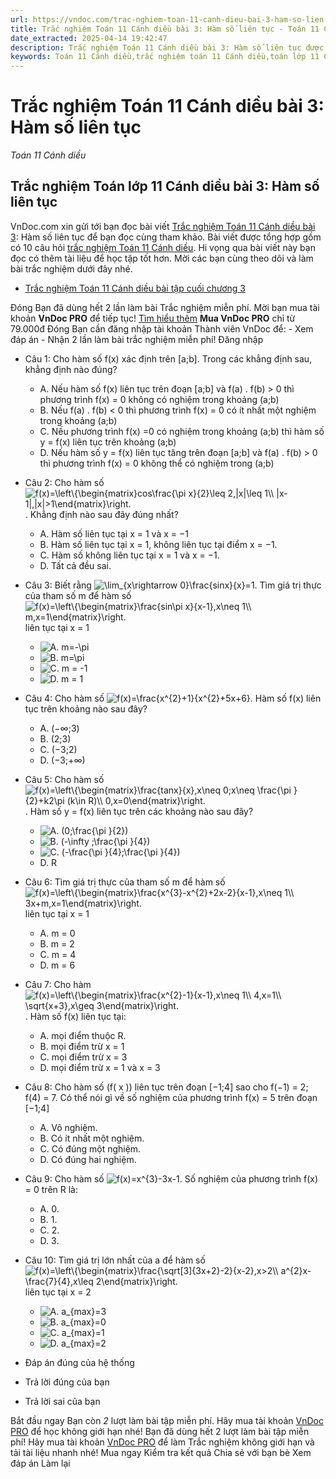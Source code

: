 ```yaml
---
url: https://vndoc.com/trac-nghiem-toan-11-canh-dieu-bai-3-ham-so-lien-tuc-301834
title: Trắc nghiệm Toán 11 Cánh diều bài 3: Hàm số liên tục - Toán 11 Cánh diều - VnDoc.com
date_extracted: 2025-04-14 19:42:47
description: Trắc nghiệm Toán 11 Cánh diều bài 3: Hàm số liên tục được VnDoc.com sưu tầm và xin gửi tới bạn đọc cùng tham khảo nhé.
keywords: Toán 11 Cánh diều,trắc nghiệm toán 11 Cánh diều,toán lớp 11 Cánh diều,trắc nghiệm toán lớp 11 Cánh diều,trắc nghiệm toán 11,toán 11,trắc nghiệm toán 11 Cánh diều bài 3,Trắc nghiệm Toán 11 Cánh diều bài 3 Hàm số liên tục,bài 3 Hàm số liên tục,Hàm số liên tục,Toán 11 Cánh diều bài 3
---
```


# Trắc nghiệm Toán 11 Cánh diều bài 3: Hàm số liên tục
 _Toán 11 Cánh diều_
## Trắc nghiệm Toán lớp 11 Cánh diều bài 3: Hàm số liên tục
VnDoc.com xin gửi tới bạn đọc bài viết [Trắc nghiệm Toán 11 Cánh diều bài 3](<https://vndoc.com/trac-nghiem-toan-11-canh-dieu-bai-3-ham-so-lien-tuc-301834>): Hàm số liên tục để bạn đọc cùng tham khảo. Bài viết được tổng hợp gồm có 10 câu hỏi [trắc nghiệm Toán 11 Cánh diều](<https://vndoc.com/trac-nghiem-toan-11-canh-dieu>). Hi vọng qua bài viết này bạn đọc có thêm tài liệu để học tập tốt hơn. Mời các bạn cùng theo dõi và làm bài trắc nghiệm dưới đây nhé.
  * [Trắc nghiệm Toán 11 Cánh diều bài tập cuối chương 3](<https://vndoc.com/trac-nghiem-toan-11-canh-dieu-bai-tap-cuoi-chuong-3-301838>)

Đóng
Bạn đã dùng hết 2 lần làm bài Trắc nghiệm miễn phí. Mời bạn mua tài khoản **VnDoc PRO** để tiếp tục\! [Tìm hiểu thêm](</pro>)
**Mua VnDoc PRO** chỉ từ 79.000đ
Đóng
Bạn cần đăng nhập tài khoản Thành viên VnDoc để:
\- Xem đáp án
\- Nhận 2 lần làm bài trắc nghiệm miễn phí\!
Đăng nhập 
  * Câu 1:
Cho hàm số f\(x\) xác định trên \[a;b\]. Trong các khẳng định sau, khẳng định nào đúng?
    * A. Nếu hàm số f\(x\) liên tục trên đoạn \[a;b\] và f\(a\) . f\(b\) > 0 thì phương trình f\(x\) = 0 không có nghiệm trong khoảng \(a;b\)
    * B. Nếu f\(a\) . f\(b\) < 0 thì phương trình f\(x\) = 0 có ít nhất một nghiệm trong khoảng \(a;b\)
    * C. Nếu phương trình f\(x\) =0 có nghiệm trong khoảng \(a;b\) thì hàm số y = f\(x\) liên tục trên khoảng \(a;b\)
    * D. Nếu hàm số y = f\(x\) liên tục tăng trên đoạn \[a;b\] và f\(a\) . f\(b\) > 0 thì phương trình f\(x\) = 0 không thể có nghiệm trong \(a;b\)
  * Câu 2:
Cho hàm số ![f\(x\)=\\left\\{\\begin{matrix}cos\\frac{\\pi x}{2}\\leq 2,|x|\\leq 1\\\\ |x-1|,|x|>1\\end{matrix}\\right.](https://tex.vdoc.vn?tex=f\(x\)%3D%5Cleft%5C%7B%5Cbegin%7Bmatrix%7Dcos%5Cfrac%7B%5Cpi%20x%7D%7B2%7D%5Cleq%202%2C%7Cx%7C%5Cleq%201%5C%5C%20%7Cx-1%7C%2C%7Cx%7C%3E1%5Cend%7Bmatrix%7D%5Cright.). Khẳng định nào sau đây đúng nhất?
    * A. Hàm số liên tục tại x = 1 và x = −1
    * B. Hàm số liên tục tại x = 1, không liên tục tại điểm x = −1.
    * C. Hàm số không liên tục tại x = 1 và x = −1.
    * D. Tất cả đều sai.
  * Câu 3:
Biết rằng ![\\lim_{x\\rightarrow 0}\\frac{sinx}{x}=1](https://tex.vdoc.vn?tex=%5Clim_%7Bx%5Crightarrow%200%7D%5Cfrac%7Bsinx%7D%7Bx%7D%3D1). Tìm giá trị thực của tham số m để hàm số ![f\(x\)=\\left\\{\\begin{matrix}\\frac{sin\\pi x}{x-1},x\\neq 1\\\\ m,x=1\\end{matrix}\\right.](https://tex.vdoc.vn?tex=f\(x\)%3D%5Cleft%5C%7B%5Cbegin%7Bmatrix%7D%5Cfrac%7Bsin%5Cpi%20x%7D%7Bx-1%7D%2Cx%5Cneq%201%5C%5C%20m%2Cx%3D1%5Cend%7Bmatrix%7D%5Cright.) liên tục tại x = 1
    * ![A. m=-\\pi](https://tex.vdoc.vn?tex=A.%20m%3D-%5Cpi)
    * ![B. m=\\pi](https://tex.vdoc.vn?tex=B.%20m%3D%5Cpi)
    * ![C. m = -1](https://tex.vdoc.vn?tex=C.%20m%20%3D%20-1)
    * ![D. m = 1](https://tex.vdoc.vn?tex=D.%20m%20%3D%201)
  * Câu 4:
Cho hàm số ![f\(x\)=\\frac{x^{2}+1}{x^{2}+5x+6}](https://tex.vdoc.vn?tex=f\(x\)%3D%5Cfrac%7Bx%5E%7B2%7D%2B1%7D%7Bx%5E%7B2%7D%2B5x%2B6%7D). Hàm số f\(x\) liên tục trên khoảng nào sau đây?
    * A. \(−∞;3\)
    * B. \(2;3\)
    * C. \(−3;2\)
    * D. \(−3;+∞\)
  * Câu 5:
Cho hàm số ![f\(x\)=\\left\\{\\begin{matrix}\\frac{tanx}{x},x\\neq 0;x\\neq \\frac{\\pi }{2}+k2\\pi \(k\\in R\)\\\\ 0,x=0\\end{matrix}\\right.](https://tex.vdoc.vn?tex=f\(x\)%3D%5Cleft%5C%7B%5Cbegin%7Bmatrix%7D%5Cfrac%7Btanx%7D%7Bx%7D%2Cx%5Cneq%200%3Bx%5Cneq%20%5Cfrac%7B%5Cpi%20%7D%7B2%7D%2Bk2%5Cpi%20\(k%5Cin%20R\)%5C%5C%200%2Cx%3D0%5Cend%7Bmatrix%7D%5Cright.). Hàm số y = f\(x\) liên tục trên các khoảng nào sau đây?
    * ![A. \(0;\\frac{\\pi }{2}\)](https://tex.vdoc.vn?tex=A.%20\(0%3B%5Cfrac%7B%5Cpi%20%7D%7B2%7D\))
    * ![B. \(-\\infty ;\\frac{\\pi }{4}\)](https://tex.vdoc.vn?tex=B.%20\(-%5Cinfty%20%3B%5Cfrac%7B%5Cpi%20%7D%7B4%7D\))
    * ![C. \(-\\frac{\\pi }{4};\\frac{\\pi }{4}\)](https://tex.vdoc.vn?tex=C.%20\(-%5Cfrac%7B%5Cpi%20%7D%7B4%7D%3B%5Cfrac%7B%5Cpi%20%7D%7B4%7D\))
    * D. R
  * Câu 6:
Tìm giá trị thực của tham số m để hàm số ![f\(x\)=\\left\\{\\begin{matrix}\\frac{x^{3}-x^{2}+2x-2}{x-1},x\\neq 1\\\\ 3x+m,x=1\\end{matrix}\\right.](https://tex.vdoc.vn?tex=f\(x\)%3D%5Cleft%5C%7B%5Cbegin%7Bmatrix%7D%5Cfrac%7Bx%5E%7B3%7D-x%5E%7B2%7D%2B2x-2%7D%7Bx-1%7D%2Cx%5Cneq%201%5C%5C%203x%2Bm%2Cx%3D1%5Cend%7Bmatrix%7D%5Cright.) liên tục tại x = 1
    * A. m = 0
    * B. m = 2
    * C. m = 4
    * D. m = 6
  * Câu 7:
Cho hàm ![f\(x\)=\\left\\{\\begin{matrix}\\frac{x^{2}-1}{x-1},x\\neq 1\\\\ 4,x=1\\\\ \\sqrt{x+3},x\\geq 3\\end{matrix}\\right.](https://tex.vdoc.vn?tex=f\(x\)%3D%5Cleft%5C%7B%5Cbegin%7Bmatrix%7D%5Cfrac%7Bx%5E%7B2%7D-1%7D%7Bx-1%7D%2Cx%5Cneq%201%5C%5C%204%2Cx%3D1%5C%5C%20%5Csqrt%7Bx%2B3%7D%2Cx%5Cgeq%203%5Cend%7Bmatrix%7D%5Cright.). Hàm số f\(x\) liên tục tại:
    * A. mọi điểm thuộc R.
    * B. mọi điểm trừ x = 1
    * C. mọi điểm trừ x = 3
    * D. mọi điểm trừ x = 1 và x = 3
  * Câu 8:
Cho hàm số \(f\( x \)\) liên tục trên đoạn \[−1;4\] sao cho f\(−1\) = 2; f\(4\) = 7. Có thể nói gì về số nghiệm của phương trình f\(x\) = 5 trên đoạn \[−1;4\]
    * A. Vô nghiệm.
    * B. Có ít nhất một nghiệm.
    * C. Có đúng một nghiệm.
    * D. Có đúng hai nghiệm.
  * Câu 9:
Cho hàm số ![f\(x\)=x^{3}-3x-1](https://tex.vdoc.vn?tex=f\(x\)%3Dx%5E%7B3%7D-3x-1). Số nghiệm của phương trình f\(x\) = 0 trên R là:
    * A. 0.
    * B. 1.
    * C. 2.
    * D. 3.
  * Câu 10:
Tìm giá trị lớn nhất của a để hàm số ![f\(x\)=\\left\\{\\begin{matrix}\\frac{\\sqrt\[3\]{3x+2}-2}{x-2},x>2\\\\ a^{2}x-\\frac{7}{4},x\\leq 2\\end{matrix}\\right.](https://tex.vdoc.vn?tex=f\(x\)%3D%5Cleft%5C%7B%5Cbegin%7Bmatrix%7D%5Cfrac%7B%5Csqrt%5B3%5D%7B3x%2B2%7D-2%7D%7Bx-2%7D%2Cx%3E2%5C%5C%20a%5E%7B2%7Dx-%5Cfrac%7B7%7D%7B4%7D%2Cx%5Cleq%202%5Cend%7Bmatrix%7D%5Cright.) liên tục tại x = 2
    * ![A. a_{max}=3](https://tex.vdoc.vn?tex=A.%20a_%7Bmax%7D%3D3)
    * ![B. a_{max}=0](https://tex.vdoc.vn?tex=B.%20a_%7Bmax%7D%3D0)
    * ![C. a_{max}=1](https://tex.vdoc.vn?tex=C.%20a_%7Bmax%7D%3D1)
    * ![D. a_{max}=2](https://tex.vdoc.vn?tex=D.%20a_%7Bmax%7D%3D2)

  * Đáp án đúng của hệ thống
  * Trả lời đúng của bạn
  * Trả lời sai của bạn

Bắt đầu ngay
Bạn còn _2_ lượt làm bài tập miễn phí. Hãy mua tài khoản [VnDoc PRO](</pro>) để học không giới hạn nhé\!  Bạn đã dùng hết 2 lượt làm bài tập miễn phí\! Hãy mua tài khoản [VnDoc PRO](</pro>) để làm Trắc nghiệm không giới hạn và tải tài liệu nhanh nhé\!  Mua ngay
Kiểm tra kết quả Chia sẻ với bạn bè Xem đáp án Làm lại
